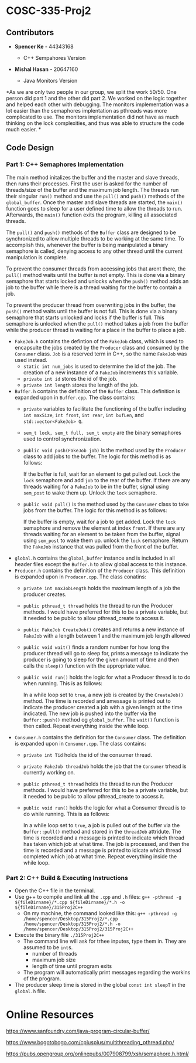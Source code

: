# COSC-335-Proj2

## Contributors

* **Spencer Ke** - 44343168

   - C++ Sempahores Version 
  
 
* **Mishal Hasan** - 20647160

    - Java Monitors Version 
    
*As we are only two people in our group, we split the work 50/50. One person did part 1 and the other did part 2. We worked on the logic together and helped each other with debugging. The monitors implementation was a lot easier than the semaphores implentation as pthreads was more complicated to use. The monitors implementation did not have as much thinking on the lock complexities, and thus was able to structure the code much easier. *

## Code Design
### Part 1: C++ Semaphores Implementation

The main method initalizes the buffer and the master and slave threads, then runs their processes.
First the user is asked for the number of threads/size of the buffer and the maximum job length. The threads run their singular `run()` method and use the `pull()` and `push()` methods of the `global_buffer`. Once the master and slave threads are started, the `main()` function goes to sleep for a user defined time to allow the threads to run. Afterwards, the `main()` function exits the program, killing all associated threads.

The `pull()` and `push()` methods of the `Buffer` class are designed to be synchronized to allow multiple threads to be working at the same time. To accomplish this, whenever the buffer is being manipulated a binary semaphore is called, denying access to any other thread until the current manipulation is complete.

To prevent the consumer threads from accessing jobs that arent there, the `pull()` method waits until the buffer is not empty. This is done via a binary semaphore that starts locked and unlocks when the `push()` method adds an job to the buffer while there is a thread waiting for the buffer to contain a job.

To prevent the producer thread from overwriting jobs in the buffer, the `push()` method waits until the buffer is not full. This is done via a binary semaphore that starts unlocked and locks if the buffer is full. This semaphore is unlocked when the `pull()` method takes a job from the buffer while the producer thread is waiting for a place in the buffer to place a job.


* `FakeJob.h` contains the defintion of the `FakeJob` class, which is used to encapsulte the jobs created by the `Producer` class and consumed by the `Consumer` class. `Job` is a reserved term in C++, so the name `FakeJob` was used instead.
    - `static int num_jobs` is used to determine the id of the job. The creation of a new instance of a `FakeJob` increments this variable.
    - `private int id` stores the id of the job.
    - `private int length` stores the length of the job.
* `Buffer.h` contains the definition of the `Buffer` class. This definition is expanded upon in `Buffer.cpp`. The class contains:
    - `private` variables to facilitate the functioning of the buffer including `int maxSize`, `int front`, `int rear`, `int bufLen`, and `std::vector<FakeJob> Q`.
    - `sem_t lock, sem_t full, sem_t empty` are the binary semaphores used to control synchronization.
    - `public void push(FakeJob job)` is the method used by the `Producer` class to add jobs to the buffer. The logic for this method is as follows:
    
        If the buffer is full, wait for an element to get pulled out. Lock the `lock` semaphore and add `job` to the rear of the buffer. If there are any threads waiting for a `FakeJob` to be in the buffer, signal using `sem_post` to wake them up. Unlock the `lock` semaphore.
    - `public void pull()` is the method used by the `Consumer` class to take jobs from the buffer. The logic for this method is as follows:
    
        If the buffer is empty, wait for a job to get added. Lock the `lock` semaphore and remove the element at index `front`. If there are any threads waiting for an element to be taken from the buffer, signal using `sem_post` to wake them up. unlock the `lock` semaphore. Return the `FakeJob` instance that was pulled from the front of the buffer.
* `global.h` contains the `global_buffer` instance and is included in all header files except the `Buffer.h` to allow global access to this instance.
* `Producer.h` contains the definition of the `Producer` class. This definition is expanded upon in `Producer.cpp`. The class conatins:
    - `private int maxJobLength` holds the maximum length of a job the producer creates.
    - `public pthread_t thread` holds the thread to run the Producer methods. I would have preferred for this to be a private variable, but it needed to be public to allow pthread_create to access it.
    - `public FakeJob CreateJob()` creates and returns a new instance of `FakeJob` with a length between 1 and the maximum job length allowed
    - `public void wait()` finds a random number for how long the producer thread will go to sleep for, prints a message to indicate the producer is going to sleep for the given amount of time and then calls the `sleep()` function with the appropriate value.
    - `public void run()` holds the logic for what a Producer thread is to do when running. This is as follows:
    
        In a while loop set to `true`, a new job is created by the `CreateJob()` method. The time is recorded and amessage is printed out to indicate the producer created a job with a given length at the time indicated. The new job is pushed into the buffer via the `Buffer::push()` method og `global_buffer`. The `wait()` function is then called. Repeat everything inside the while loop.
* `Consumer.h` contains the definition for the `Consumer` class. The definition is expanded upon in `Consumer.cpp`. The class contains:
    - `private int Tid` holds the id of the consumer thread.
    - `private FakeJob threadJob` holds the job that the `Consumer` trhead is currently working on.
    - `public pthread_t thread` holds the thread to run the Producer methods. I would have preferred for this to be a private variable, but it needed to be public to allow pthread_create to access it.
    - `public void run()` holds the logic for what a Consumer thread is to do while running. This is as follows:
    
        In a while loop set to `true`, a job is pulled out of the buffer via the `Buffer::pull()` method and stored in the `threadJob` attridute. The time is recorded and a message is printed to indicate which thread has taken which job at what time. The job is processed, and then the time is recorded and a message is printed to idicate which thread completed which job at what time. Repeat everything inside the while loop.

### Part 2: C++ Build & Executing Instructions
* Open the C++ file in the terminal.
* Use g++ to compile and link all the `.cpp` and `.h` files: `g++ -pthread -g ${fileDirname}/*.cpp ${fileDirname}/*.h -o ${fileDirname}/315Proj2C++`
    - On my machine, the command looked like this: `g++ -pthread -g /home/spencer/Desktop/315Proj2/*.cpp /home/spencer/Desktop/315Proj2/*.h -o /home/spencer/Desktop/315Proj2/315Proj2C++`
* Execute the binary file `./315Proj2C++`
    - The command line will ask for trhee inputes, type them in. They are assumed to be `int`s.
        - number of threads
        - maximum job size
        - length of time until program exits
    - The program will automatically print messages regarding the workins of the program.
* The producer sleep time is stored in the global `const int sleepT` in the `global.h` file.

# Online Resources
<https://www.sanfoundry.com/java-program-circular-buffer/>

<https://www.bogotobogo.com/cplusplus/multithreading_pthread.php/>

<https://pubs.opengroup.org/onlinepubs/007908799/xsh/semaphore.h.html/>




